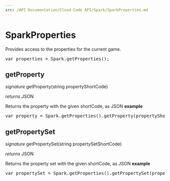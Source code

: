 ```yaml
---
src: /API Documentation/Cloud Code API/Spark/SparkProperties.md
---
```


# SparkProperties

Provides access to the properties for the current game.

<pre rel="highlighter" code-brush="js" contenteditable="false">var properties = Spark.getProperties();</pre>


## getProperty
_signature_ getProperty(string propertyShortCode)</p>
_returns_ JSON</p>
Returns the property with the given shortCode, as JSON
<b>example</b>
<pre rel="highlighter" code-brush="js" contenteditable="false">var property = Spark.getProperties().getProperty(propertyShortCode);</pre>

## getPropertySet
_signature_ getPropertySet(string propertySetShortCode)</p>
_returns_ JSON</p>
Returns the property set with the given shortCode, as JSON
<b>example</b>
<pre rel="highlighter" code-brush="js" contenteditable="false">var propertySet = Spark.getProperties().getPropertySet(propertySetShortCode);</pre>

